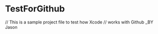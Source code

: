 TestForGithub
=============
// This is a sample project file to test how Xcode
// works with Github _BY Jason
